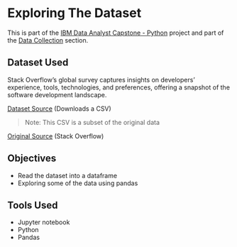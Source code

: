 # Exploring The Dataset

<p>This is part of the <a href = 'https://github.com/FaiLuReH3Ro/IBM-DataAnalyst-Capstone'>IBM Data Analyst Capstone - Python</a> project and part of the <a href = 'https://github.com/FaiLuReH3Ro/IBM-DA-Capstone-Py?tab=readme-ov-file#data-collection'>Data Collection</a> section.</p>

## Dataset Used

Stack Overflow’s global survey captures insights on developers’ experience, tools, technologies, and preferences, offering a snapshot of the software development landscape.

[Dataset Source](https://cf-courses-data.s3.us.cloud-object-storage.appdomain.cloud/n01PQ9pSmiRX6520flujwQ/survey-data.csv) (Downloads a CSV)

> Note: This CSV is a subset of the original data

[Original Source](https://stackoverflow.blog/2024/08/06/2024-developer-survey/) (Stack Overflow)

## Objectives 

* Read the dataset into a dataframe
* Exploring some of the data using pandas

## Tools Used

* Jupyter notebook
* Python
* Pandas


